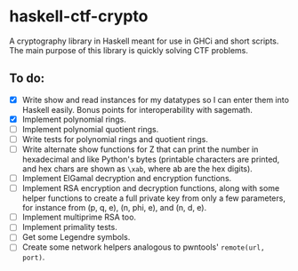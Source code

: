 # haskell-ctf-crypto
A cryptography library in Haskell meant for use in GHCi and short scripts.
The main purpose of this library is quickly solving CTF problems.

## To do:
- [x] Write show and read instances for my datatypes so I can enter them into Haskell easily. Bonus points for interoperability with sagemath.
- [x] Implement polynomial rings.
- [ ] Implement polynomial quotient rings.
- [ ] Write tests for polynomial rings and quotient rings.
- [ ] Write alternate show functions for Z that can print the number in hexadecimal and like Python's bytes (printable characters are printed, and hex chars are shown as `\xab`, where ab are the hex digits).
- [ ] Implement ElGamal decryption and encryption functions.
- [ ] Implement RSA encryption and decryption functions, along with some helper functions to create a full private key from only a few parameters, for instance from (p, q, e), (n, phi, e), and (n, d, e).
- [ ] Implement multiprime RSA too.
- [ ] Implement primality tests.
- [ ] Get some Legendre symbols.
- [ ] Create some network helpers analogous to pwntools' `remote(url, port)`.
